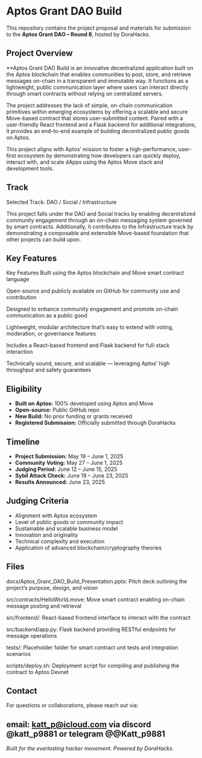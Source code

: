 
# Aptos Grant DAO Build

This repository contains the project proposal and materials for submission to the **Aptos Grant DAO – Round 8**, hosted by DoraHacks.

## Project Overview

**Aptos Grant DAO Build is an innovative decentralized application built on the Aptos blockchain that enables communities to post, store, and retrieve messages on-chain in a transparent and immutable way. It functions as a lightweight, public communication layer where users can interact directly through smart contracts without relying on centralized servers.

The project addresses the lack of simple, on-chain communication primitives within emerging ecosystems by offering a scalable and secure Move-based contract that stores user-submitted content. Paired with a user-friendly React frontend and a Flask backend for additional integrations, it provides an end-to-end example of building decentralized public goods on Aptos.

This project aligns with Aptos’ mission to foster a high-performance, user-first ecosystem by demonstrating how developers can quickly deploy, interact with, and scale dApps using the Aptos Move stack and development tools.


## Track

Selected Track: DAO / Social / Infrastructure

This project falls under the DAO and Social tracks by enabling decentralized community engagement through an on-chain messaging system governed by smart contracts. Additionally, it contributes to the Infrastructure track by demonstrating a composable and extensible Move-based foundation that other projects can build upon.


## Key Features

Key Features
Built using the Aptos blockchain and Move smart contract language

Open-source and publicly available on GitHub for community use and contribution

Designed to enhance community engagement and promote on-chain communication as a public good

Lightweight, modular architecture that’s easy to extend with voting, moderation, or governance features

Includes a React-based frontend and Flask backend for full-stack interaction

Technically sound, secure, and scalable — leveraging Aptos’ high throughput and safety guarantees

## Eligibility

- **Built on Aptos:** 100% developed using Aptos and Move
- **Open-source:** Public GitHub repo
- **New Build:** No prior funding or grants received
- **Registered Submission:** Officially submitted through DoraHacks

## Timeline

- **Project Submission:** May 19 – June 1, 2025
- **Community Voting:** May 27 – June 1, 2025
- **Judging Period:** June 12 – June 15, 2025
- **Sybil Attack Check:** June 19 – June 23, 2025
- **Results Announced:** June 23, 2025

## Judging Criteria

- Alignment with Aptos ecosystem
- Level of public goods or community impact
- Sustainable and scalable business model
- Innovation and originality
- Technical complexity and execution
- Application of advanced blockchain/cryptography theories

## Files
docs/Aptos_Grant_DAO_Build_Presentation.pptx: Pitch deck outlining the project’s purpose, design, and vision

src/contracts/HelloWorld.move: Move smart contract enabling on-chain message posting and retrieval

src/frontend/: React-based frontend interface to interact with the contract

src/backend/app.py: Flask backend providing RESTful endpoints for message operations

tests/: Placeholder folder for smart contract unit tests and integration scenarios

scripts/deploy.sh: Deployment script for compiling and publishing the contract to Aptos Devnet

## Contact

For questions or collaborations, please reach out via:

email: katt_p@icloud.com
via discord @katt_p9881
or telegram @@Katt_p9881
---

*Built for the everlasting hacker movement. Powered by DoraHacks.*
